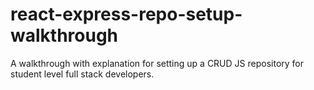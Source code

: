 # react-express-repo-setup-walkthrough
A walkthrough with explanation for setting up a CRUD JS repository for student level full stack developers.

